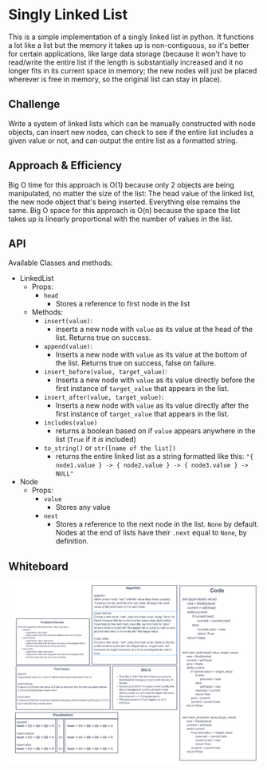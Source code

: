 # Singly Linked List

This is a simple implementation of a singly linked list in python. It functions a lot like a list but the memory it takes up is non-contiguous, so it's better for certain applications, like large data storage (because it won't have to read/write the entire list if the length is substantially increased and it no longer fits in its current space in memory; the new nodes will just be placed wherever is free in memory, so the original list can stay in place).

## Challenge

Write a system of linked lists which can be manually constructed with node objects, can insert new nodes, can check to see if the entire list includes a given value or not, and can output the entire list as a formatted string.

## Approach & Efficiency

Big O time for this approach is O(1) because only 2 objects are being manipulated, no matter the size of the list: The head value of the linked list, the new node object that's being inserted. Everything else remains the same.
Big O space for this approach is O(n) because the space the list takes up is linearly proportional with the number of values in the list.

## API

Available Classes and methods:

* LinkedList
  * Props:
    * `head`
      * Stores a reference to first node in the list
  * Methods:
    * `insert(value)`:
      * inserts a new node with `value` as its value at the head of the list. Returns true on success.
    * `append(value)`:
      * Inserts a new node with `value` as its value at the bottom of the list. Returns true on success, false on failure.
    * `insert_before(value, target_value)`:
      * Inserts a new node with `value` as its value directly before the first instance of `target_value` that appears in the list.
    * `insert_after(value, target_value)`:
      * Inserts a new node with `value` as its value directly after the first instance of `target_value` that appears in the list.
    * `includes(value)`
      * returns a boolean based on if `value` appears anywhere in the list (`True` if it *is* included)
    * `to_string()` or `str([name of the list])`
      * returns the entire linked list as a string formatted like this: `"{ node1.value } -> { node2.value } -> { node3.value } -> NULL"`
* Node
  * Props:
    * `value`
      * Stores any value
    * `next`
      * Stores a reference to the next node in the list. `None` by default. Nodes at the end of lists have their `.next` equal to `None`, by definition.

## Whiteboard

![linkedlist whiteboard](whiteboard.png)
